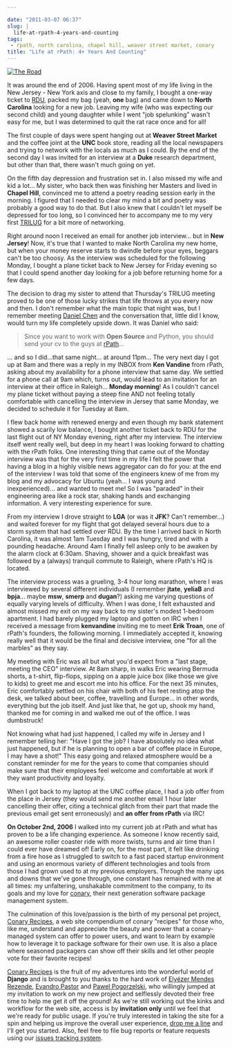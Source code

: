 ```yaml
---

date: "2011-03-07 06:37"
slug: |
  life-at-rpath-4-years-and-counting
tags:
 - rpath, north carolina, chapel hill, weaver street market, conary
title: "Life at rPath: 4+ Years And Counting"
---
```


[![The
Road](http://www.ogmaciel.com/wp-content/uploads/2011/03/roadmap.png)](http://www.ogmaciel.com/wp-content/uploads/2011/03/roadmap.png)

It was around the end of 2006. Having spent most of my life living in
the New Jersey - New York axis and close to my family, I bought a
one-way ticket to [RDU](http://www.rdu.com/), packed my bag (yeah,
**one** bag) and came down to **North Carolina** looking for a new job.
Leaving my wife (who was expecting our second child) and young daughter
while I went "job spelunking" wasn't easy for me, but I was determined
to quit the rat race once and for all!

The first couple of days were spent hanging out at **Weaver Street
Market** and the coffee joint at the **UNC** book store, reading all the
local newspapers and trying to network with the locals as much as I
could. By the end of the second day I was invited for an interview at a
**Duke** research department, but other than that, there wasn't much
going on yet.

On the fifth day depression and frustration set in. I also missed my
wife and kid a lot... My sister, who back then was finishing her Masters
and lived in **Chapel Hill**, convinced me to attend a poetry reading
session early in the morning. I figured that I needed to clear my mind a
bit and poetry was probably a good way to do that. But I also knew that
I couldn't let myself be depressed for too long, so I convinced her to
accompany me to my very first [TRILUG](http://www.trilug.org/) for a bit
more of networking.

Right around noon I received an email for another job interview... but
in **New Jersey**! Now, it's true that I wanted to make North Carolina
my new home, but when your money reserve starts to dwindle before your
eyes, beggars can't be too choosy. As the interview was scheduled for
the following Monday, I bought a plane ticket back to New Jersey for
Friday evening so that I could spend another day looking for a job
before returning home for a few days.

The decision to drag my sister to attend that Thursday's TRILUG meeting
proved to be one of those lucky strikes that life throws at you every
now and then. I don't remember what the main topic that night was, but I
remember meeting [Daniel Chen](http://drowninginbugs.blogspot.com/) and
the conversation that, little did I know, would turn my life completely
upside down. It was Daniel who said:

> Since you want to work with **Open Source** and Python, you should
> send your cv to the guys at [rPath](http://www.rpath.com)...

... and so I did...that same night... at around 11pm... The very next
day I got up at 8am and there was a reply in my INBOX from **Ken
Vandine** from rPath, asking about my availability for a phone interview
that same day. We settled for a phone call at 9am which, turns out,
would lead to an invitation for an interview at their office in
Raleigh... **Monday morning**! As I couldn't cancel my plane ticket
without paying a steep fine AND not feeling totally comfortable with
cancelling the interview in Jersey that same Monday, we decided to
schedule it for Tuesday at 8am.

I flew back home with renewed energy and even though my bank statement
showed a scarily low balance, I bought another ticket back to RDU for
the last flight out of NY Monday evening, right after my interview. The
interview itself went really well, but deep in my heart I was looking
forward to chatting with the rPath folks. One interesting thing that
came out of the Monday interview was that for the very first time in my
life I felt the power that having a blog in a highly visible news
aggregator can do for you: at the end of the interview I was told that
some of the engineers knew of me from my blog and my advocacy for Ubuntu
(yeah... I was young and inexperienced)... and wanted to meet me! So I
was "paraded" in their engineering area like a rock star, shaking hands
and exchanging information. A very interesting experience for sure.

From my interview I drove straight to **LGA** (or was it **JFK**? Can't
remember...) and waited forever for my flight that got delayed several
hours due to a storm system that had settled over RDU. By the time I
arrived back in North Carolina, it was almost 1am Tuesday and I was
hungry, tired and with a pounding headache. Around 4am I finally fell
asleep only to be awaken by the alarm clock at 6:30am. Shaving, shower
and a quick breakfast was followed by a (always) tranquil commute to
Raleigh, where rPath's HQ is located.

The interview process was a grueling, 3-4 hour long marathon, where I
was interviewed by several different individuals (I remember **jtate**,
**yeliaB** and **bpja**... maybe **msw**, **smerp** and **dugan**?)
asking me varying questions of equally varying levels of difficulty.
When I was done, I felt exhausted and almost missed my exit on my way
back to my sister's modest 1-bedroom apartment. I had barely plugged my
laptop and gotten on IRC when I received a message from **kenvandine**
inviting me to meet **Erik Troan**, one of rPath's founders, the
following morning. I immediately accepted it, knowing really well that
it would be the final and decisive interview, one "for all the marbles"
as they say.

My meeting with Eric was all but what you'd expect from a "last stage,
meeting the CEO" interview. At 8am sharp, in walks Eric wearing Bermuda
shorts, a t-shirt, flip-flops, sipping on a apple juice box (like those
we give to kids) to greet me and escort me into his office. For the next
35 minutes, Eric comfortably settled on his chair with both of his feet
resting atop the desk, we talked about beer, coffee, travelling and
Europe... in other words, everything but the job itself. And just like
that, he got up, shook my hand, thanked me for coming in and walked me
out of the office. I was dumbstruck!

Not knowing what had just happened, I called my wife in Jersey and I
remember telling her: "Have I got the job? I have absolutely no idea
what just happened, but if he is planning to open a bar of coffee place
in Europe, I may have a shot!" This easy going and relaxed atmosphere
would be a constant reminder for me for the years to come that companies
should make sure that their employees feel welcome and comfortable at
work if they want productivity and loyalty.

When I got back to my laptop at the UNC coffee place, I had a job offer
from the place in Jersey (they would send me another email 1 hour later
cancelling their offer, citing a technical glitch from their part that
made the previous email get sent erroneously) and **an offer from
rPath** via IRC!

**On October 2nd, 2006** I walked into my current job at rPath and what
has proven to be a life changing experience. As someone I know recently
said, an awesome roller coaster ride with more twists, turns and air
time than I could ever have dreamed of! Early on, for the most part, it
felt like drinking from a fire hose as I struggled to switch to a fast
paced startup environment and using an enormous variety of different
technologies and tools from those I had grown used to at my previous
employers. Through the many ups and downs that we've gone through, one
constant has remained with me at all times: my unfaltering, unshakable
commitment to the company, to its goals and my love for
[conary](https://secure.wikimedia.org/wikipedia/en/wiki/Conary_(package_manager)),
their next generation software package management system.

The culmination of this love/passion is the birth of my personal pet
project, [Conary Recipes](http://www.conaryrecipes.com/), a web site
compendium of conary "recipes" for those who, like me, understand and
appreciate the beauty and power that a conary-managed system can offer
to power users, and want to learn by example how to leverage it to
package software for their own use. It is also a place where seasoned
packagers can show off their skills and let other people vote for their
favorite recipes!

[Conary Recipes](http://www.conaryrecipes.com/) is the fruit of my
adventures into the wonderful world of **Django** and is brought to you
thanks to the hard work of [Elyézer Mendes
Rezende](http://elyezer.com/), [Evandro
Pastor](http://www.quartoestudio.com/web/) and [Pawel
Pogorzelski](http://blog.pawelpogorzelski.pl/), who willingly jumped at
my invitation to work on my new project and selflessly devoted their
free time to help me get it off the ground! As we're still working out
the kinks and workflow for the web site, access is by **invitation
only** until we feel that we're ready for public usage. If you're truly
interested in taking the site for a spin and helping us improve the
overall user experience, [drop me a
line](http://www.conaryrecipes.com/contact) and I'll get you started.
Also, feel free to file bug reports or feature requests using our
[issues tracking system](https://bitbucket.org/omaciel/souschef/issues).
